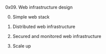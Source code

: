 0x09. Web infrastructure design

0. Simple web stack

1. Distributed web infrastructure

2. Secured and monitored web infrastructure

3. Scale up
